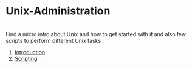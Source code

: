 # Unix-Administration

\
Find a micro intro about Unix and how to get started with it and also few scripts to perform different Unix tasks

1. [Introduction](/intro.md)
2. [Scripting](Scripting.md)

